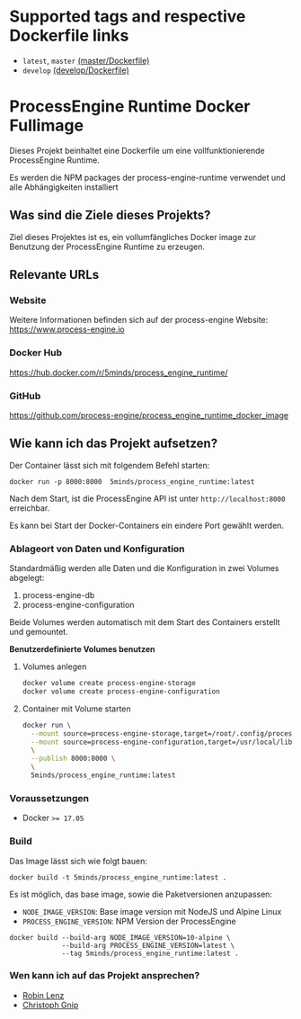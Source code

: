 # Supported tags and respective Dockerfile links

* `latest`, `master` [(master/Dockerfile)](https://github.com/process-engine/process_engine_runtime/blob/master/Dockerfile)
* `develop` [(develop/Dockerfile)](https://github.com/process-engine/process_engine_runtime/blob/develop/Dockerfile)

# ProcessEngine Runtime Docker Fullimage

Dieses Projekt beinhaltet eine Dockerfile um eine vollfunktionierende ProcessEngine Runtime.

Es werden die NPM packages der process-engine-runtime verwendet
und alle Abhängigkeiten installiert

## Was sind die Ziele dieses Projekts?

Ziel dieses Projektes ist es, ein vollumfängliches Docker image zur Benutzung
der ProcessEngine Runtime zu erzeugen.

## Relevante URLs

### Website

Weitere Informationen befinden sich auf der process-engine Website:
https://www.process-engine.io

### Docker Hub

https://hub.docker.com/r/5minds/process_engine_runtime/

### GitHub

https://github.com/process-engine/process_engine_runtime_docker_image

## Wie kann ich das Projekt aufsetzen?

Der Container lässt sich mit folgendem Befehl starten:

```shell
docker run -p 8000:8000  5minds/process_engine_runtime:latest
```

Nach dem Start, ist die ProcessEngine API ist unter
`http://localhost:8000` erreichbar.

Es kann bei Start der Docker-Containers ein eindere Port gewählt werden.

### Ablageort von Daten und Konfiguration

Standardmäßig werden alle Daten und die Konfiguration in zwei Volumes abgelegt:

1. process-engine-db
1. process-engine-configuration

Beide Volumes werden automatisch mit dem Start des Containers erstellt und gemountet.

**Benutzerdefinierte Volumes benutzen**

1. Volumes anlegen

   ```bash
   docker volume create process-engine-storage
   docker volume create process-engine-configuration
   ```

2. Container mit Volume starten

   ```bash
   docker run \
     --mount source=process-engine-storage,target=/root/.config/process_engine_runtime/ \
     --mount source=process-engine-configuration,target=/usr/local/lib/node_modules/@process-engine/process_engine_runtime/config/ \
     \
     --publish 8000:8000 \
     \
     5minds/process_engine_runtime:latest
   ```

### Voraussetzungen

* Docker `>= 17.05`

### Build

Das Image lässt sich wie folgt bauen:

```shell
docker build -t 5minds/process_engine_runtime:latest .
```

Es ist möglich, das base image, sowie die Paketversionen anzupassen:

* `NODE_IMAGE_VERSION`: Base image version mit NodeJS und Alpine Linux
* `PROCESS_ENGINE_VERSION`: NPM Version der ProcessEngine

```shell
docker build --build-arg NODE_IMAGE_VERSION=10-alpine \
             --build-arg PROCESS_ENGINE_VERSION=latest \
             --tag 5minds/process_engine_runtime:latest .
```

### Wen kann ich auf das Projekt ansprechen?

* [Robin Lenz](mailto:robin.lenz@5minds.de)
* [Christoph Gnip](mailto:christoph.gnip@5minds.de)
